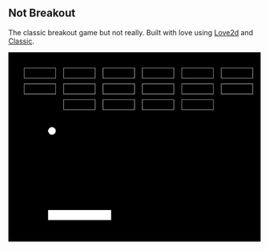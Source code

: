 ## Not Breakout

The classic breakout game but not really.
Built with love using [Love2d](https://love2d.org/) and [Classic](https://github.com/rxi/classic).

![Screenshot](img/screenshot.png)
